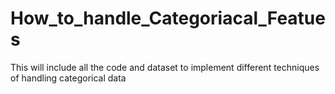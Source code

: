 # How_to_handle_Categoriacal_Featues

This will include all the code and dataset to implement different techniques of handling categorical data
